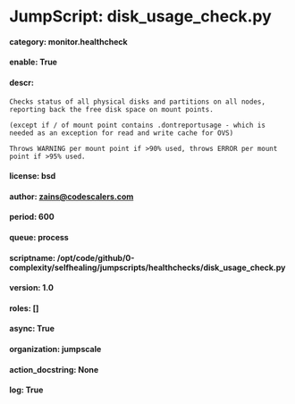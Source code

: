 
# JumpScript: disk_usage_check.py
        
#### category: monitor.healthcheck
#### enable: True
#### descr: 
```
Checks status of all physical disks and partitions on all nodes, reporting back the free disk space on mount points.

(except if / of mount point contains .dontreportusage - which is needed as an exception for read and write cache for OVS)

Throws WARNING per mount point if >90% used, throws ERROR per mount point if >95% used.

```
#### license: bsd
#### author: zains@codescalers.com
#### period: 600
#### queue: process
#### scriptname: /opt/code/github/0-complexity/selfhealing/jumpscripts/healthchecks/disk_usage_check.py
#### version: 1.0
#### roles: []
#### async: True
#### organization: jumpscale
#### action_docstring: None
#### log: True